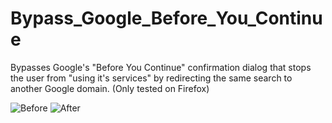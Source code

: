 # Bypass_Google_Before_You_Continue
Bypasses Google's "Before You Continue" confirmation dialog that stops the user from "using it's services" by redirecting the same search to another Google domain. (Only tested on Firefox)

![Before](https://user-images.githubusercontent.com/44653007/88985014-318efa00-d2c7-11ea-8019-1dcfc19438e7.png)
![After](https://user-images.githubusercontent.com/44653007/88985041-3fdd1600-d2c7-11ea-9007-5839e03acafb.png)

